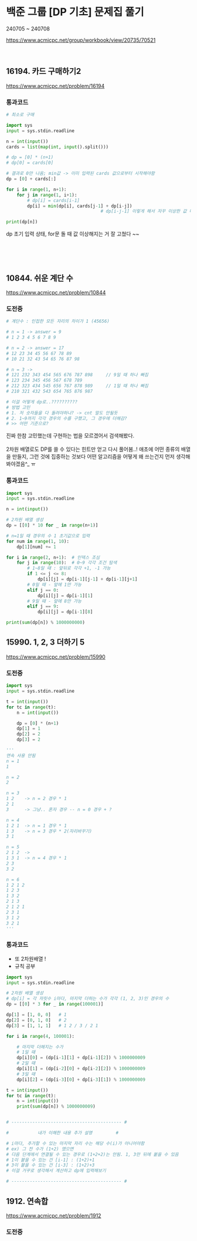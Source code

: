 # 백준 그룹 [DP 기초] 문제집 풀기
240705 ~ 240708

https://www.acmicpc.net/group/workbook/view/20735/70521

<br>

## 16194. 카드 구매하기2

https://www.acmicpc.net/problem/16194

### 통과코드

```python
# 최소로 구매

import sys
input = sys.stdin.readline

n = int(input())
cards = list(map(int, input().split()))

# dp = [0] * (n+1)
# dp[0] = cards[0]

# 결과로 0만 나옴; min값 -> 이미 입력된 cards 값으로부터 시작해야함
dp = [0] + cards[:]

for i in range(1, n+1):
    for j in range(1, i+1):
        # dp[i] = cards[i-1]
        dp[i] = min(dp[i], cards[j-1] + dp[i-j])
                                    # dp[i-j-1] 이렇게 해서 자꾸 이상한 값 나왔음

print(dp[n])
```

dp 초기 입력 상태, for문 돌 때 값 이상해지는 거 잘 고쳤다 ~~

<br>
<br>
<br>

## 10844. 쉬운 계단 수

https://www.acmicpc.net/problem/10844

### 도전중

```python
# 계단수 : 인접한 모든 자리의 차이가 1 (45656)

# n = 1 -> answer = 9
# 1 2 3 4 5 6 7 8 9

# n = 2 -> answer = 17
# 12 23 34 45 56 67 78 89
# 10 21 32 43 54 65 76 87 98

# n = 3 ->
# 121 232 343 454 565 676 787 898     // 9일 때 하나 빠짐
# 123 234 345 456 567 678 789
# 212 323 434 545 656 767 878 989     // 1일 때 하나 빠짐
# 210 321 432 543 654 765 876 987

# 이걸 어떻게 dp로..??????????
# 방법 고민
# 1. 저 숫자들을 다 돌려야하나? -> cnt 말도 안될듯
# 2. 1~9까지 각각 경우의 수를 구했고, 그 경우에 더해감?
# >> 어떤 기준으로?
```

진짜 한참 고민했는데 구현하는 법을 모르겠어서 검색해봤다.
<br>
<br>
2차원 배열로도 DP를 쓸 수 있다는 힌트만 얻고 다시 풀어봄..! 애초에 어떤 종류의 배열을 만들지, 그런 것에 집중하는 것보다 어떤 알고리즘을 어떻게 왜 쓰는건지 먼저 생각해봐야겠음^\_ ㅠ

### 통과코드

```python
import sys
input = sys.stdin.readline

n = int(input())

# 2차원 배열 생성
dp = [[0] * 10 for _ in range(n+1)]

# n=1일 때 경우의 수 1 초기값으로 입력
for num in range(1, 10):
    dp[1][num] += 1

for i in range(2, n+1):  # 인덱스 조심
    for j in range(10):  # 0~9 각각 조건 탐색
        # 1~8일 때 : 앞뒤로 각각 +1, -1 가능
        if 1 <= j <= 8:
            dp[i][j] = dp[i-1][j-1] + dp[i-1][j+1]
        # 0일 때 - 앞에 1만 가능
        elif j == 0:
            dp[i][j] = dp[i-1][1]
        # 9일 때 - 앞에 8만 가능
        elif j == 9:
            dp[i][j] = dp[i-1][8]

print(sum(dp[n]) % 1000000000)
```

## 15990. 1, 2, 3 더하기 5

https://www.acmicpc.net/problem/15990

### 도전중

```python
import sys
input = sys.stdin.readline

t = int(input())
for tc in range(t):
    n = int(input())

    dp = [0] * (n+1)
    dp[1] = 1
    dp[2] = 2
    dp[3] = 2

'''
연속 사용 안됨
n = 1
1

n = 2
2

n = 3
1 2    -> n = 2 경우 * 1
2 1
3      -> 그냥.. 혼자 경우 -- n = 0 경우 + ?

n = 4
1 2 1  -> n = 1 경우 * 1
1 3    -> n = 3 경우 * 2(자리바꾸기)
3 1

n = 5
2 1 2  ->
1 3 1  -> n = 4 경우 * 1
2 3
3 2

n = 6
1 2 1 2
1 2 3
1 3 2
2 1 3
2 1 2 1
2 3 1
3 1 2
3 2 1
'''
```

### 통과코드
- 또 2차원배열 !
- 규칙 공부
```python
import sys
input = sys.stdin.readline

# 2차원 배열 생성
# dp[i] = 각 자릿수 i마다, 마지막 더하는 수가 각각 (1, 2, 3)인 경우의 수
dp = [[0] * 3 for _ in range(100001)]

dp[1] = [1, 0, 0]   # 1
dp[2] = [0, 1, 0]   # 2
dp[3] = [1, 1, 1]   # 1 2 / 3 / 2 1

for i in range(4, 100001):

    # 마지막 더해지는 수가
    # 1일 때
    dp[i][0] = (dp[i-1][1] + dp[i-1][2]) % 1000000009
    # 2일 때
    dp[i][1] = (dp[i-2][0] + dp[i-2][2]) % 1000000009
    # 3일 때
    dp[i][2] = (dp[i-3][0] + dp[i-3][1]) % 1000000009

t = int(input())
for tc in range(t):
    n = int(input())
    print(sum(dp[n]) % 1000000009)


# ------------------------------------------ #

#           내가 이해한 내용 추가 설명         #

# i마다, 추가할 수 있는 마지막 자리 수는 해당 수(i)가 아니어야함
# ex) 그 전 수가 (1+2) 였으면
# 다음 단계에서 연결될 수 있는 경우로 (1+2+2)는 안됨. 1, 3만 뒤에 붙을 수 있음
# 1이 붙을 수 있는 건 [i-1] : (1+2)+1
# 3이 붙을 수 있는 건 [i-3] : (1+2)+3
# 이걸 거꾸로 생각해서 계산하고 dp에 입력해보기

# ------------------------------------------ #

```

## 1912. 연속합

https://www.acmicpc.net/problem/1912


### 도전중

```python

```
